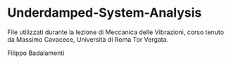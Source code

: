 # Underdamped-System-Analysis
File utilizzati durante la lezione di Meccanica delle Vibrazioni, corso tenuto da Massimo Cavacece, Università di Roma Tor Vergata.

Filippo Badalamenti
